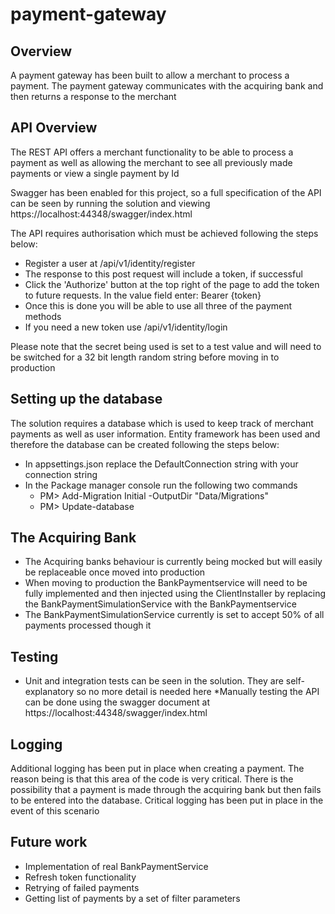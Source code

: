 # payment-gateway

## Overview

A payment gateway has been built to allow a merchant to process a payment. The payment gateway communicates with the acquiring bank and then returns a response to the merchant 

## API Overview

The REST API offers a merchant functionality to be able to process a payment as well as allowing the merchant to see all previously made payments or view a single payment by Id

Swagger has been enabled for this project, so a full specification of the API can be seen by running the solution and viewing https://localhost:44348/swagger/index.html 

The API requires authorisation which must be achieved following the steps below:

* Register a user at /api/v1/identity/register
* The response to this post request will include a token, if successful
* Click the 'Authorize' button at the top right of the page to add the token to future requests. In the value field enter: Bearer {token}
* Once this is done you will be able to use all three of the payment methods
* If you need a new token use /api/v1/identity/login

Please note that the secret being used is set to a test value and will need to be switched for a 32 bit length random string before moving in to production

## Setting up the database

The solution requires a database which is used to keep track of merchant payments as well as user information. Entity framework has been used and therefore the database can be created following the steps below:

* In appsettings.json replace the DefaultConnection string with your connection string
* In the Package manager console run the following two commands
  * PM> Add-Migration Initial -OutputDir "Data/Migrations"
  * PM> Update-database

## The Acquiring Bank

* The Acquiring banks behaviour is currently being mocked but will easily be replaceable once moved into production
* When moving to production the BankPaymentservice will need to be fully implemented and then injected using the ClientInstaller by replacing the BankPaymentSimulationService with the BankPaymentservice
* The BankPaymentSimulationService currently is set to accept 50% of all payments processed though it

## Testing

* Unit and integration tests can be seen in the solution. They are self-explanatory so no more detail is needed here
*Manually testing the API can be done using the swagger document at https://localhost:44348/swagger/index.html 

## Logging

Additional logging has been put in place when creating a payment. The reason being is that this area of the code is very critical. There is the possibility that a payment is made through the acquiring bank but then fails to be entered into the database. Critical logging has been put in place in the event of this scenario

## Future work

* Implementation of real BankPaymentService
* Refresh token functionality
* Retrying of failed payments
* Getting list of payments by a set of filter parameters
